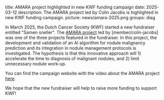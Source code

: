 title: AMARA project highlighted in new KWF funding campaign
date: 2025-03-12
description: The AMARA project led by Colin Jacobs is highlighted in new KWF funding campaign.
picture: news/amara-2025.png
groups: diag

In March 2025, the Dutch Cancer Society (KWF) started a new fundraiser entitled "Samen sneller". The [AMARA project](https://www.diagnijmegen.nl/projects/amara/) led by [member/colin-jacobs] was one of the three projects featured in the fundraiser.
In this project, the development and validation of an AI algorithm for nodule malignancy prediction and its integration in nodule management protocols is investigated. The hypothesis is that this innovative approach will 1) accelerate the time to diagnosis of malignant nodules, and 2) limit unnecessary nodule work-up. 

You can find the campaign website with the video about the AMARA project [here](https://www.kwf.nl/samensneller).

We hope that the new fundraiser will help to raise more funding to support KWF!
